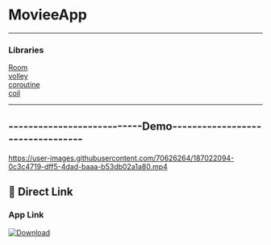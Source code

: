 # MovieeApp
-----------------------------------------------------------------------------

### Libraries

[Room](https://developer.android.com/jetpack/androidx/releases/room) <br/>
[volley](https://google.github.io/volley/) <br/>
[coroutine](https://developer.android.com/kotlin/coroutines) <br/>
[coil](https://coil-kt.github.io/coil/compose/) <br/>

----------------------------------------------------------------------------

## ---------------------------Demo---------------------------------

https://user-images.githubusercontent.com/70626264/187022094-0c3c4719-dff5-4dad-baaa-b53db02a1a80.mp4


## 🥱 Direct Link
### App Link
[![Download](https://freeiconshop.com/wp-content/uploads/edd/download-flat.png)](https://github.com/ifenil/MovieApp/raw/master/app/release/app-release.apk)
